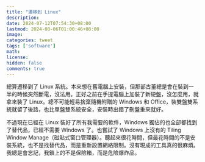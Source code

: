 ```yaml
---
title: "遷移到 Linux"
description: 
date: 2024-07-12T07:54:30+08:00
lastmod: 2024-08-06T01:00:46+08:00
image: 
categories: tweet
tags: ['software']
math: 
license: 
hidden: false
comments: true
---
```


總算遷移到了 Linux 系統。本來想在舊電腦上安裝，但那部古董總是會在裝到一半的時候突然斷電，沒法用。正好之前在手提電腦上加裝了新硬盤，沒怎麼用，就拿來裝了 Linux。總不可能輕易捨棄隨機附贈的 Windows 和 Office，裝雙盤雙系統就留了後路，也比單盤雙系統安全，安裝時出錯了刪盤重來就好。

不過現在已經在 Linux 裝好了所有我需要的軟件，Windows 獨佔的也全部都找到了替代品，已經不需要 Windows 了。也嘗試了 Windows 上沒有的 Tiling Window Manage（磁貼式窗口管理器）。聽起來很花時間，但最花時間的不是安裝系統，也不是找替代品，而是重新設置網絡限制。沒有現成的工具真的很麻煩。我總是會忘記，我鎖上的不是保險箱，而是危險爆炸品。

